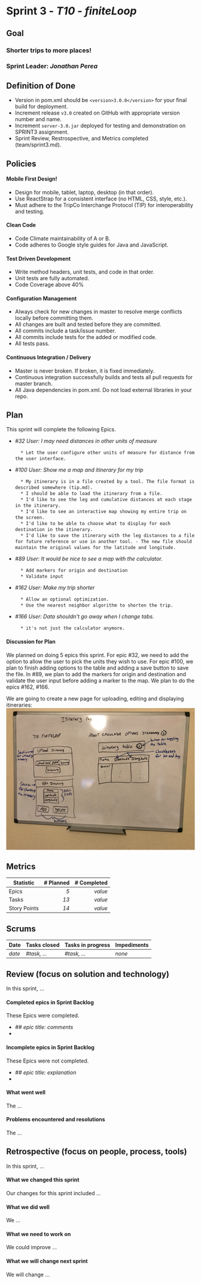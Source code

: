 # Sprint 3 - *T10* - *finiteLoop*

## Goal

### Shorter trips to more places!
### Sprint Leader: *Jonathan Perea*

## Definition of Done

* Version in pom.xml should be `<version>3.0.0</version>` for your final build for deployment.
* Increment release `v3.0` created on GitHub with appropriate version number and name.
* Increment `server-3.0.jar` deployed for testing and demonstration on SPRINT3 assignment.
* Sprint Review, Restrospective, and Metrics completed (team/sprint3.md).


## Policies

#### Mobile First Design!
* Design for mobile, tablet, laptop, desktop (in that order).
* Use ReactStrap for a consistent interface (no HTML, CSS, style, etc.).
* Must adhere to the TripCo Interchange Protocol (TIP) for interoperability and testing.
#### Clean Code
* Code Climate maintainability of A or B.
* Code adheres to Google style guides for Java and JavaScript.
#### Test Driven Development
* Write method headers, unit tests, and code in that order.
* Unit tests are fully automated.
* Code Coverage above 40%
#### Configuration Management
* Always check for new changes in master to resolve merge conflicts locally before committing them.
* All changes are built and tested before they are committed.
* All commits include a task/issue number.
* All commits include tests for the added or modified code.
* All tests pass.
#### Continuous Integration / Delivery 
* Master is never broken.  If broken, it is fixed immediately.
* Continuous integration successfully builds and tests all pull requests for master branch.
* All Java dependencies in pom.xml.  Do not load external libraries in your repo. 


## Plan

This sprint will complete the following Epics.

* *#32 User: I may need distances in other units of measure*

        * Let the user configure other units of measure for distance from the user interface.
    
* *#100 User: Show me a map and itinerary for my trip*
    
        * My itinerary is in a file created by a tool. The file format is described somewhere (tip.md).
        * I should be able to load the itinerary from a file.
        * I'd like to see the leg and cumulative distances at each stage in the itinerary.
        * I'd like to see an interactive map showing my entire trip on the screen.
        * I'd like to be able to choose what to display for each destination in the itinerary.
        * I'd like to save the itinerary with the leg distances to a file for future reference or use in another tool. - The new file should maintain the original values for the latitude and longitude.
    
* *#89 User: It would be nice to see a map with the calculator.*

        * Add markers for origin and destination
        * Validate input
        
* *#162 User: Make my trip shorter*

        * Allow an optional optimization.
        * Use the nearest neighbor algorithm to shorten the trip.
        
* *#166 User: Data shouldn't go away when I change tabs.*

        * it's not just the calculator anymore.

        

#### Discussion for Plan

We planned on doing 5 epics this sprint. For epic #32, we need to add the option
to allow the user to pick the units they wish to use. For epic #100, we plan to
finish adding options to the table and adding a save button to save
the file. In #89, we plan to add the markers for origin and destination
and validate the user input before adding a marker to the map. We plan to do
the epics #162, #166.

We are going to create a new page for uploading, editing and displaying itineraries:
![](images/itinerarydrawing.jpeg)


## Metrics

| Statistic | # Planned | # Completed |
| --- | ---: | ---: |
| Epics | *5* | *value* |
| Tasks |  *13*   | *value* | 
| Story Points |  *14*  | *value* | 


## Scrums

| Date | Tasks closed  | Tasks in progress | Impediments |
| :--- | :--- | :--- | :--- |
| *date* | *#task, ...* | *#task, ...* | *none* | 


## Review (focus on solution and technology)

In this sprint, ...

#### Completed epics in Sprint Backlog 

These Epics were completed.

* *## epic title: comments*
* 

#### Incomplete epics in Sprint Backlog 

These Epics were not completed.

* *## epic title: explanation*
*

#### What went well

The ...


#### Problems encountered and resolutions

The ...


## Retrospective (focus on people, process, tools)

In this sprint, ...

#### What we changed this sprint

Our changes for this sprint included ...

#### What we did well

We ...

#### What we need to work on

We could improve ...

#### What we will change next sprint 

We will change ...
